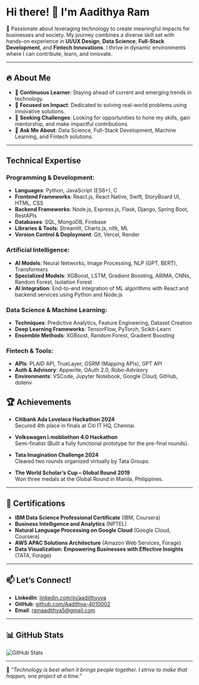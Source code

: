 # Hi there! 👋 I'm Aadithya Ram

🚀 Passionate about leveraging technology to create meaningful impacts for businesses and society. My journey combines a diverse skill set with hands-on experience in **UI/UX Design**, **Data Science**, **Full-Stack Development**, and **Fintech Innovations**. I thrive in dynamic environments where I can contribute, learn, and innovate.

---

## 🔥 About Me

- 🌱 **Continuous Learner**: Staying ahead of current and emerging trends in technology.
- 🔭 **Focused on Impact**: Dedicated to solving real-world problems using innovative solutions.
- 🎯 **Seeking Challenges**: Looking for opportunities to hone my skills, gain mentorship, and make impactful contributions.
- 💬 **Ask Me About**: Data Science, Full-Stack Development, Machine Learning, and Fintech solutions.

---

## Technical Expertise

### Programming & Development:
- **Languages**: Python, JavaScript (ES6+), C  
- **Frontend Frameworks**: React.js, React Native, Swift, StoryBoard UI, HTML, CSS  
- **Backend Frameworks**: Node.js, Express.js, Flask, Django, Spring Boot, RestAPIs 
- **Databases**: SQL, MongoDB, Firebase
- **Libraries & Tools**: Streamlit, Charts.js, nltk, ML
- **Version Control & Deployment**: Git, Vercel, Render

### Artificial Intelligence:
- **AI Models**: Neural Networks, Image Processing, NLP (GPT, BERT), Transformers  
- **Specialized Models**: XGBoost, LSTM, Gradient Boosting, ARIMA, CNNs, Random Forest, Isolation Forest  
- **AI Integration**: End-to-end integration of ML algorithms with React and backend services using Python and Node.js  

### Data Science & Machine Learning:
- **Techniques**: Predictive Analytics, Feature Engineering, Dataset Creation  
- **Deep Learning Frameworks**: TensorFlow, PyTorch, Scikit-Learn  
- **Ensemble Methods**: XGBoost, Random Forest, Gradient Boosting  

### Fintech & Tools:
- **APIs**: PLAID API, TrueLayer, OSRM (Mapping APIs), GPT API  
- **Auth & Advisory**: Appwrite, OAuth 2.0, Robo-Advisory  
- **Environments**: VSCode, Jupyter Notebook, Google Cloud, GitHub, dotenv  


## 🏆 Achievements

- **Citibank Ada Lovelace Hackathon 2024**  
  Secured 4th place in finals at Citi IT HQ, Chennai.

- **Volkswagen i.mobliothon 4.0 Hackathon**  
  Semi-finalist (Built a fully functional prototype for the pre-final rounds).

- **Tata Imagination Challenge 2024**  
  Cleared two rounds organized virtually by Tata Groups.

- **The World Scholar’s Cup – Global Round 2019**  
  Won three medals at the Global Round in Manila, Philippines.

---

## 📜 Certifications

- **IBM Data Science Professional Certificate** (IBM, Coursera)
- **Business Intelligence and Analytics** (NPTEL)
- **Natural Language Processing on Google Cloud** (Google Cloud, Coursera)
- **AWS APAC Solutions Architecture** (Amazon Web Services, Forage)
- **Data Visualization: Empowering Businesses with Effective Insights** (TATA, Forage)

---

## 📫 Let’s Connect!

- **LinkedIn**: [linkedin.com/in/aadiithyyya](https://linkedin.com/in/aadiithyyya)
- **GitHub**: [github.com/Aadithya-4010002](https://github.com/Aadithya-4010002)
- **Email**: [ramaadithya5@gmail.com](mailto:ramaadithya5@gmail.com)

---

## 📊 GitHub Stats
![GitHub Stats](https://github-readme-stats.vercel.app/api?username=Aadithya-4010002&show_icons=true&theme=radical)

---

🌟 *"Technology is best when it brings people together. I strive to make that happen, one project at a time."*
